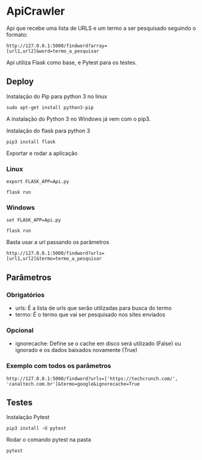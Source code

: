 # ApiCrawler

Api que recebe uma lista de URLS e um termo a ser pesquisado seguindo o formato:

`http://127.0.0.1:5000/findword?array=[url1,url2]&word=termo_a_pesquisar`

Api utiliza Flask como base, e Pytest para os testes.

## Deploy
Instalação do Pip para python 3 no linux

`sudo apt-get install python3-pip`

A instalação do Python 3 no Windows já vem com o pip3.

Instalação do flask para python 3

`pip3 install flask`

Exportar e rodar a aplicação
### Linux
`export FLASK_APP=Api.py`

`flask run`

### Windows
`set FLASK_APP=Api.py`

`flask run`

Basta usar a url passando os parâmetros

`http://127.0.0.1:5000/findword?urls=[url1,url2]&termo=termo_a_pesquisar`

## Parâmetros
### Obrigatórios
* urls: É a lista de urls que serão utilizadas para busca do termo
* termo: É o termo que vai ser pesquisado nos sites enviados
### Opcional
* ignorecache: Define se o cache em disco será utilizado (False) ou ignorado e os dados baixados novamente (True)

### Exemplo com todos os parâmetros
`http://127.0.0.1:5000/findword?urls=['https://techcrunch.com/', 'canaltech.com.br']&termo=google&ignorecache=True`

## Testes
Instalação Pytest

`pip3 install -U pytest`

Rodar o comando pytest na pasta

`pytest`


